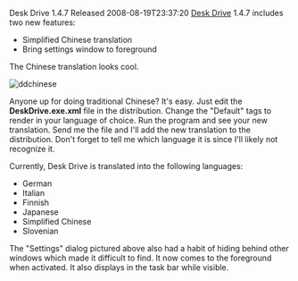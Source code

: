 Desk Drive 1.4.7 Released
2008-08-19T23:37:20
[Desk Drive](/deskdrive) 1.4.7 includes two new features:

  * Simplified Chinese translation
  * Bring settings window to foreground

The Chinese translation looks cool.

![ddchinese](/content/images/blog/DeskDrive1.4.7Released_10F40/ddchinese.png)

Anyone up for doing traditional Chinese? It's easy. Just edit the **DeskDrive.exe.xml** file in the distribution. Change the "Default" tags to render in your language of choice. Run the program and see your new translation. Send me the file and I'll add the new translation to the distribution. Don't forget to tell me which language it is since I'll likely not recognize it.

Currently, Desk Drive is translated into the following languages:

  * German
  * Italian
  * Finnish
  * Japanese
  * Simplified Chinese
  * Slovenian 

The "Settings" dialog pictured above also had a habit of hiding behind other windows which made it difficult to find. It now comes to the foreground when activated. It also displays in the task bar while visible.
